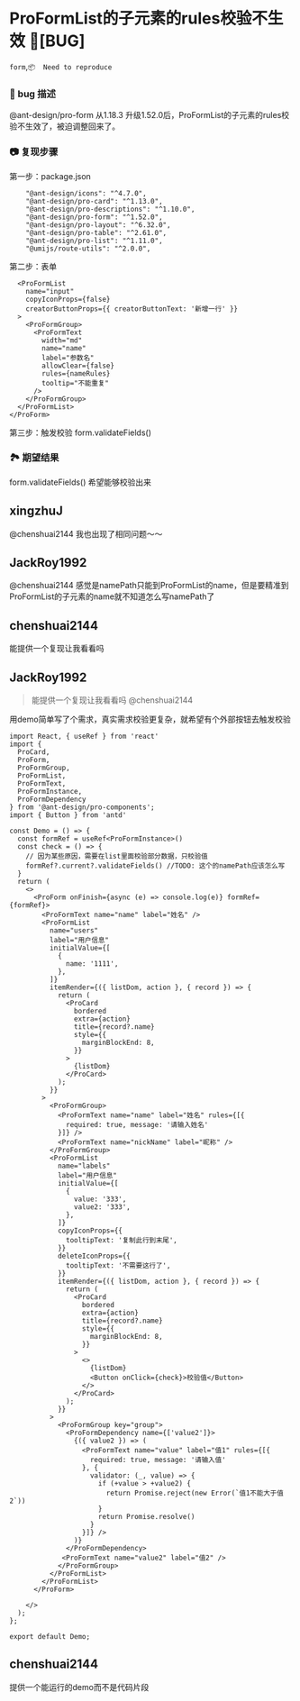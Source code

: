 # ProFormList的子元素的rules校验不生效 🐛[BUG]

`form`,`📦  Need to reproduce`

### 🐛 bug 描述

@ant-design/pro-form 从1.18.3 升级1.52.0后，ProFormList的子元素的rules校验不生效了，被迫调整回来了。

### 📷 复现步骤

第一步：package.json

```"dependencies": {
    "@ant-design/icons": "^4.7.0",
    "@ant-design/pro-card": "^1.13.0",
    "@ant-design/pro-descriptions": "^1.10.0",
    "@ant-design/pro-form": "^1.52.0",
    "@ant-design/pro-layout": "^6.32.0",
    "@ant-design/pro-table": "^2.61.0",
    "@ant-design/pro-list": "^1.11.0",
    "@umijs/route-utils": "^2.0.0",
```

第二步：表单

```<ProForm form={form} name="basic" layout="vertical" autoComplete="off" submitter={false}>
  <ProFormList
    name="input"
    copyIconProps={false}
    creatorButtonProps={{ creatorButtonText: '新增一行' }}
  >
    <ProFormGroup>
      <ProFormText
        width="md"
        name="name"
        label="参数名"
        allowClear={false}
        rules={nameRules}
        tooltip="不能重复"
      />
    </ProFormGroup>
  </ProFormList>
</ProForm>
```

第三步：触发校验
form.validateFields()

### 🏞 期望结果

form.validateFields() 希望能够校验出来

## xingzhuJ

@chenshuai2144 我也出现了相同问题～～

## JackRoy1992

@chenshuai2144 感觉是namePath只能到ProFormList的name，但是要精准到ProFormList的子元素的name就不知道怎么写namePath了

## chenshuai2144

能提供一个复现让我看看吗

## JackRoy1992

> 能提供一个复现让我看看吗
> @chenshuai2144

用demo简单写了个需求，真实需求校验更复杂，就希望有个外部按钮去触发校验

```
import React, { useRef } from 'react'
import {
  ProCard,
  ProForm,
  ProFormGroup,
  ProFormList,
  ProFormText,
  ProFormInstance,
  ProFormDependency
} from '@ant-design/pro-components';
import { Button } from 'antd'

const Demo = () => {
  const formRef = useRef<ProFormInstance>()
  const check = () => {
    // 因为某些原因，需要在list里面校验部分数据，只校验值
    formRef?.current?.validateFields() //TODO: 这个的namePath应该怎么写
  }
  return (
    <>
      <ProForm onFinish={async (e) => console.log(e)} formRef={formRef}>
        <ProFormText name="name" label="姓名" />
        <ProFormList
          name="users"
          label="用户信息"
          initialValue={[
            {
              name: '1111',
            },
          ]}
          itemRender={({ listDom, action }, { record }) => {
            return (
              <ProCard
                bordered
                extra={action}
                title={record?.name}
                style={{
                  marginBlockEnd: 8,
                }}
              >
                {listDom}
              </ProCard>
            );
          }}
        >
          <ProFormGroup>
            <ProFormText name="name" label="姓名" rules={[{
              required: true, message: '请输入姓名'
            }]} />
            <ProFormText name="nickName" label="昵称" />
          </ProFormGroup>
          <ProFormList
            name="labels"
            label="用户信息"
            initialValue={[
              {
                value: '333',
                value2: '333',
              },
            ]}
            copyIconProps={{
              tooltipText: '复制此行到末尾',
            }}
            deleteIconProps={{
              tooltipText: '不需要这行了',
            }}
            itemRender={({ listDom, action }, { record }) => {
              return (
                <ProCard
                  bordered
                  extra={action}
                  title={record?.name}
                  style={{
                    marginBlockEnd: 8,
                  }}
                >
                  <>
                    {listDom}
                    <Button onClick={check}>校验值</Button>
                  </>
                </ProCard>
              );
            }}
          >
            <ProFormGroup key="group">
              <ProFormDependency name={['value2']}>
                {({ value2 }) => (
                  <ProFormText name="value" label="值1" rules={[{
                    required: true, message: '请输入值'
                  }, {
                    validator: (_, value) => {
                      if (+value > +value2) {
                        return Promise.reject(new Error(`值1不能大于值2`))
                      }
                      return Promise.resolve()
                    }
                  }]} />
                )}
              </ProFormDependency>
             <ProFormText name="value2" label="值2" />
            </ProFormGroup>
          </ProFormList>
        </ProFormList>
      </ProForm>

    </>
  );
};

export default Demo;
```

## chenshuai2144

提供一个能运行的demo而不是代码片段
